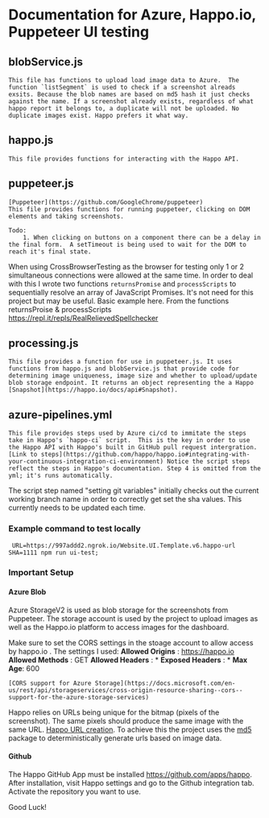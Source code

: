 # Documentation for Azure, Happo.io, Puppeteer UI testing 

## blobService.js
    This file has functions to upload load image data to Azure.  The function `listSegment` is used to check if a screenshot alreads exsits. Because the blob names are based on md5 hash it just checks against the name. If a screenshot already exists, regardless of what happo report it belongs to, a duplicate will not be uploaded. No duplicate images exist. Happo prefers it what way.    

## happo.js
    This file provides functions for interacting with the Happo API.


## puppeteer.js
    [Puppeteer](https://github.com/GoogleChrome/puppeteer)
    This file provides functions for running puppeteer, clicking on DOM elements and taking screenshots.
    
    Todo: 
        1. When clicking on buttons on a component there can be a delay in the final form.  A setTimeout is being used to wait for the DOM to reach it's final state.

When using CrossBrowserTesting as the browser for testing only 1 or 2 simultaneous connections were allowed at the same time. In order  to deal with this I wrote two functions `returnsPromise` and `processScripts` to sequentially resolve an array of JavaScript Promises. It's not need for this project but may be useful.  Basic example here. 
    From the functions returnsProise & processScripts
    https://repl.it/repls/RealRelievedSpellchecker


## processing.js
    This file provides a function for use in puppeteer.js. It uses functions from happo.js and blobService.js that provide code for determining image uniqueness, image size and whether to upload/update blob storage endpoint. It returns an object representing the a Happo [Snapshot](https://happo.io/docs/api#Snapshot). 
    

## azure-pipelines.yml
    This file provides steps used by Azure ci/cd to immitate the steps take in Happo's `happo-ci` script.  This is the key in order to use the Happo API with Happo's built in GitHub pull request intergration. [Link to steps](https://github.com/happo/happo.io#integrating-with-your-continuous-integration-ci-environment) Notice the script steps reflect the steps in Happo's documentation. Step 4 is omitted from the yml; it's runs automatically.       

 
The script step named "setting git variables" initially checks out the current working branch name in order to correctly get set the sha values. This currently needs to be updated each time. 


### Example command  to test locally
     URL=https://997addd2.ngrok.io/Website.UI.Template.v6.happo-url SHA=1111 npm run ui-test;


### Important Setup 
 
#### Azure Blob

Azure StorageV2 is used as blob storage for the screenshots from Puppeteer. The storage account is used by the project to upload images as well as the Happo.io platform to access images for the dashboard.  

Make sure to set the CORS settings in the stoage account to allow access by happo.io . The settings I used: 
    **Allowed Origins** : https://happo.io
    **Allowed Methods** : GET
    **Allowed Headers** : * 
    **Exposed Headers** : * 
    **Max Age**: 600

    [CORS support for Azure Storage](https://docs.microsoft.com/en-us/rest/api/storageservices/cross-origin-resource-sharing--cors--support-for-the-azure-storage-services) 

Happo relies on URLs being unique for the bitmap (pixels of the screenshot). The same pixels should produce the same image with the same URL. [Happo URL creation](https://happo.io/docs/url-creation). To achieve this the project uses the [md5](https://www.npmjs.com/package/md5) package to deterministically generate urls based on image data.

#### Github 

The Happo GitHub App must be installed https://github.com/apps/happo. 
After installation, visit Happo settings and go to the Github integration tab. Activate the repository you want to use.  

Good Luck!